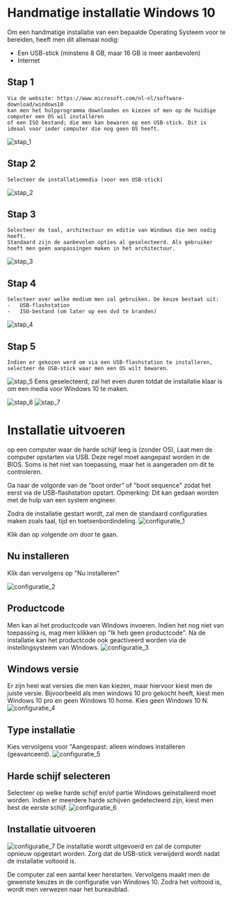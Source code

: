 # Handmatige installatie Windows 10

Om een handmatige installatie van een bepaalde Operating Systeem voor te bereiden, heeft men dit allemaal nodig:

-   Een USB-stick (minstens 8 GB, maar 16 GB is meer aanbevolen)
-   Internet

## Stap 1
    Via de website: https://www.microsoft.com/nl-nl/software-download/windows10
    kan men het hulpprogramma downloaden en kiezen of men op de huidige computer een OS wil installeren
    of een ISO bestand; die men kan bewaren op een USB-stick. Dit is ideaal voor ieder computer die nog geen OS heeft.
![stap_1](stap_1_hulpprogramma_voorbereiden.png)
## Stap 2
    Selecteer de installatiemedia (voor een USB-stick)
![stap_2](stap_2_installatiemedia_selecteren.png)
## Stap 3
    Selecteer de taal, architectuur en editie van Windows die men nodig heeft.
    Standaard zijn de aanbevolen opties al geselecteerd. Als gebruiker hoeft men geen aanpassingen maken in het architectuur.
![stap_3](stap_3_taal_architectuur_en_versie_selecteren.png)
## Stap 4
    Selecteer over welke medium men zal gebruiken. De keuze bestaat uit:
    -   USB-flashstation
    -   ISO-bestand (om later op een dvd te branden)
![stap_4](stap_4_selecteer_welk_medium.png)
## Stap 5
    Indien er gekozen werd om via een USB-flashstation te installeren, selecteer de USB-stick waar men een OS wilt bewaren.
![stap_5](stap_5_selecteer_de_USB.png)
    Eens geselecteerd, zal het even duren totdat de installatie klaar is om een media voor Windows 10 te maken.

![stap_6](stap_6_installatie_maken.png)
![stap_7](stap_7_installatie_klaar_voltooien.png)

# Installatie uitvoeren

op een computer waar de harde schijf leeg is (zonder OS), Laat men de computer opstarten via USB. Deze regel moet aangepast worden in de BIOS. Soms is het niet van toepassing, maar het is aangeraden om dit te controleren.

Ga naar de volgorde van de "boot order" of "boot sequence" zodat het eerst via de USB-flashstation opstart.
Opmerking: Dit kan gedaan worden met de hulp van een system engineer.

Zodra de installatie gestart wordt, zal men de standaard configuraties maken zoals taal, tijd en toetsenbordindeling.
![configuratie_1](configuratie_1_windows_10.png)

Klik dan op volgende om door te gaan.

## Nu installeren
Klik dan vervolgens op "Nu installeren"

![configuratie_2](configuratie_2_windows_10_nu_installeren.png)
## Productcode
Men kan al het productcode van Windows invoeren. Indien het nog niet van toepassing is, mag men klikken op "Ik heb geen productcode". Na de installatie kan het productcode ook geactiveerd worden via de instellingsysteem van Windows.
![configuratie_3](configuratie_3_windows_10_productcode.png)
## Windows versie
Er zijn heel wat versies die men kan kiezen, maar hiervoor kiest men de juiste versie. Bijvoorbeeld als men windows 10 pro gekocht heeft, kiest men
Windows 10 pro en geen Windows 10 home. Kies geen Windows 10 N.
![configuratie_4](configuratie_4_windows_10_versie.png)
## Type installatie
Kies vervolgens voor "Aangespast: alleen windows installeren (geavanceerd).
![configuratie_5](configuratie_5_windows_10_type_installatie.png)
## Harde schijf selecteren
Selecteer op welke harde schijf en/of partie Windows geïnstalleerd moet worden.
Indien er meerdere harde schijven gedetecteerd zijn, kiest men best de eerste schijf.
![configuratie_6](configuratie_6_windows_10_gewenste_schijf.png)
## Installatie uitvoeren
![configuratie_7](configuratie_7_windows_10_installatie_uitvoeren.png)
De installatie wordt uitgevoerd en zal de computer opnieuw opgestart worden. Zorg dat de USB-stick verwijderd wordt nadat de installatie voltooid is.


De computer zal een aantal keer herstarten. Vervolgens maakt men de gewenste keuzes in de configuratie van Windows 10. Zodra het voltooid is,
wordt men verwezen naar het bureaublad.